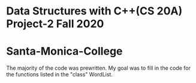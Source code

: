# Data Structures with C++(CS 20A) Project-2 Fall 2020
# Santa-Monica-College

The majority of the code was prewritten.  My goal was to fill in the code for the functions listed in the "class" WordList.
